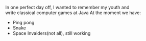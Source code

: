 In one perfect day off, I wanted to remember my youth and </br>write classical computer games at Java
At the moment we have:
 - Ping pong
 - Snake
 - Space Invaiders(not all), still working




